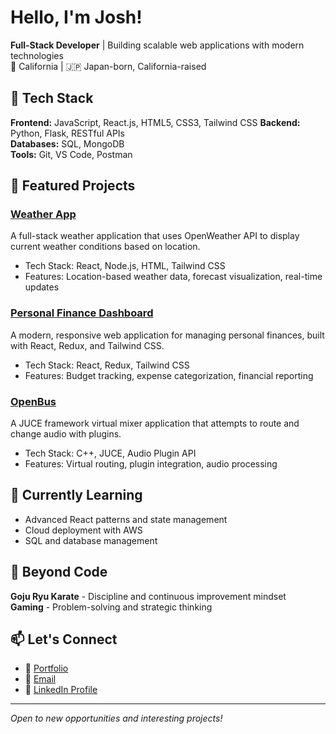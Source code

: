 # Hello, I'm Josh!

**Full-Stack Developer** | Building scalable web applications with modern technologies  
📍 California | 🇯🇵 Japan-born, California-raised

## 💼 Tech Stack
**Frontend:** JavaScript, React.js, HTML5, CSS3, Tailwind CSS
**Backend:** Python, Flask, RESTful APIs  
**Databases:** SQL, MongoDB  
**Tools:** Git, VS Code, Postman  

## 🚀 Featured Projects
### [Weather App](https://github.com/Joshkaki00/weather-api-v2)
A full-stack weather application that uses OpenWeather API to display current weather conditions based on location.
- Tech Stack: React, Node.js, HTML, Tailwind CSS
- Features: Location-based weather data, forecast visualization, real-time updates

### [Personal Finance Dashboard](https://github.com/Joshkaki00/finance-dashboard)  
A modern, responsive web application for managing personal finances, built with React, Redux, and Tailwind CSS.
- Tech Stack: React, Redux, Tailwind CSS
- Features: Budget tracking, expense categorization, financial reporting

### [OpenBus](https://github.com/Joshkaki00/OpenBus-Dev)
A JUCE framework virtual mixer application that attempts to route and change audio with plugins.
- Tech Stack: C++, JUCE, Audio Plugin API
- Features: Virtual routing, plugin integration, audio processing

## 🌱 Currently Learning
- Advanced React patterns and state management
- Cloud deployment with AWS
- SQL and database management

## 🥋 Beyond Code
**Goju Ryu Karate** - Discipline and continuous improvement mindset  
**Gaming** - Problem-solving and strategic thinking

## 📫 Let's Connect
- 💼 [Portfolio](https://joshua-kakinuki-portfolio.notion.site/Personal-Portfolio-Page-263e76e8bd0c801c99e5f8f619d93f6b)
- 📧 [Email](mailto:joshkaki@outlook.com)
- 💼 [LinkedIn Profile](https://www.linkedin.com/in/joshuakakinuki/)

---
*Open to new opportunities and interesting projects!*

<!--
**Joshkaki00/Joshkaki00** is a ✨ special ✨ repository because its `README.md` (this file) appears on your GitHub profile.
-->
